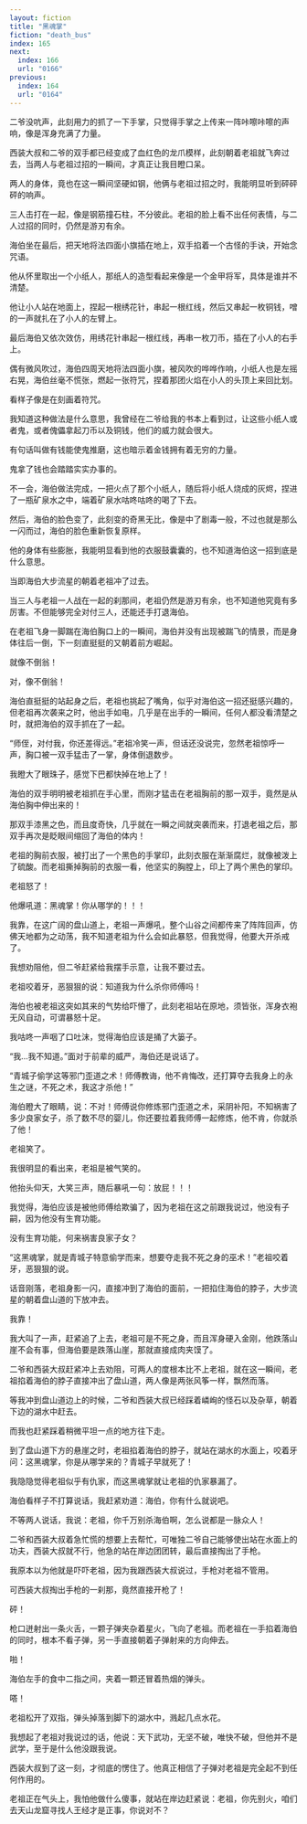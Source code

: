 ```yaml
---
layout: fiction
title: "黑魂掌"
fiction: "death_bus"
index: 165
next:
  index: 166
  url: "0166"
previous:
  index: 164
  url: "0164"
---
```

二爷没吭声，此刻用力的抓了一下手掌，只觉得手掌之上传来一阵咔嚓咔嚓的声响，像是浑身充满了力量。

西装大叔和二爷的双手都已经变成了血红色的龙爪模样，此刻朝着老祖就飞奔过去，当两人与老祖过招的一瞬间，才真正让我目瞪口呆。

两人的身体，竟也在这一瞬间坚硬如钢，他俩与老祖过招之时，我能明显听到砰砰砰的响声。

三人击打在一起，像是钢筋撞石柱，不分彼此。老祖的脸上看不出任何表情，与二人过招的同时，仍然是游刃有余。

海伯坐在最后，把天地将法四面小旗插在地上，双手掐着一个古怪的手诀，开始念咒语。

他从怀里取出一个小纸人，那纸人的造型看起来像是一个金甲将军，具体是谁并不清楚。

他让小人站在地面上，捏起一根绣花针，串起一根红线，然后又串起一枚铜钱，噌的一声就扎在了小人的左臂上。

最后海伯又依次效仿，用绣花针串起一根红线，再串一枚刀币，插在了小人的右手上。

偶有微风吹过，海伯四周天地将法四面小旗，被风吹的哗哗作响，小纸人也是左摇右晃，海伯丝毫不慌张，燃起一张符咒，捏着那团火焰在小人的头顶上来回比划。

看样子像是在刻画着符咒。

我知道这种做法是什么意思，我曾经在二爷给我的书本上看到过，让这些小纸人或者鬼，或者傀儡拿起刀币以及铜钱，他们的威力就会很大。

有句话叫做有钱能使鬼推磨，这也暗示着金钱拥有着无穷的力量。

鬼拿了钱也会踏踏实实办事的。

不一会，海伯做法完成，一把火点了那个小纸人，随后将小纸人烧成的灰烬，捏进了一瓶矿泉水之中，端着矿泉水咕咚咕咚的喝了下去。

然后，海伯的脸色变了，此刻变的奇黑无比，像是中了剧毒一般，不过也就是那么一闪而过，海伯的脸色重新恢复原样。

他的身体有些膨胀，我能明显看到他的衣服鼓囊囊的，也不知道海伯这一招到底是什么意思。

当即海伯大步流星的朝着老祖冲了过去。

当三人与老祖一人战在一起的刹那间，老祖仍然是游刃有余，也不知道他究竟有多厉害。不但能够完全对付三人，还能还手打退海伯。

在老祖飞身一脚踹在海伯胸口上的一瞬间，海伯并没有出现被踹飞的情景，而是身体往后一倒，下一刻直挺挺的又朝着前方崛起。

就像不倒翁！

对，像不倒翁！

海伯直挺挺的站起身之后，老祖也挑起了嘴角，似乎对海伯这一招还挺感兴趣的，但老祖再次袭来之时，他出手如电，几乎是在出手的一瞬间，任何人都没看清楚之时，就把海伯的双手抓在了一起。

“师侄，对付我，你还差得远。”老祖冷笑一声，但话还没说完，忽然老祖惊呼一声，胸口被一双手猛击了一掌，身体倒退数步。

我瞪大了眼珠子，感觉下巴都快掉在地上了！

海伯的双手明明被老祖抓在手心里，而刚才猛击在老祖胸前的那一双手，竟然是从海伯胸中伸出来的！

那双手漆黑之色，而且度奇快，几乎就在一瞬之间就突袭而来，打退老祖之后，那双手再次是眨眼间缩回了海伯的体内！

老祖的胸前衣服，被打出了一个黑色的手掌印，此刻衣服在渐渐腐烂，就像被泼上了硫酸。而老祖撕掉胸前的衣服一看，他坚实的胸膛上，印上了两个黑色的掌印。

老祖怒了！

他爆吼道：黑魂掌！你从哪学的！！！

我靠，在这广阔的盘山道上，老祖一声爆吼，整个山谷之间都传来了阵阵回声，仿佛天地都为之动荡，我不知道老祖为什么会如此暴怒，但我觉得，他要大开杀戒了。

我想劝阻他，但二爷赶紧给我摆手示意，让我不要过去。

老祖咬着牙，恶狠狠的说：知道我为什么杀你师傅吗！

海伯也被老祖这突如其来的气势给吓懵了，此刻老祖站在原地，须皆张，浑身衣袍无风自动，可谓暴怒十足。

我咕咚一声咽了口吐沫，觉得海伯应该是捅了大篓子。

“我...我不知道。”面对于前辈的威严，海伯还是说话了。

“青城子偷学这等邪门歪道之术！师傅教诲，他不肯悔改，还打算夺去我身上的永生之谜，不死之术，我这才杀他！”

海伯瞪大了眼睛，说：不对！师傅说你修炼邪门歪道之术，采阴补阳，不知祸害了多少良家女子，杀了数不尽的婴儿，你还要拉着我师傅一起修炼，他不肯，你就杀了他！

老祖笑了。

我很明显的看出来，老祖是被气笑的。

他抬头仰天，大笑三声，随后暴吼一句：放屁！！！

我觉得，海伯应该是被他师傅给欺骗了，因为老祖在这之前跟我说过，他没有子嗣，因为他没有生育功能。

没有生育功能，何来祸害良家子女？

“这黑魂掌，就是青城子特意偷学而来，想要夺走我不死之身的巫术！”老祖咬着牙，恶狠狠的说。

话音刚落，老祖身影一闪，直接冲到了海伯的面前，一把掐住海伯的脖子，大步流星的朝着盘山道的下放冲去。

我靠！

我大叫了一声，赶紧追了上去，老祖可是不死之身，而且浑身硬入金刚，他跌落山崖不会有事，但海伯要是跌落山崖，那就直接成肉夹馍了。

二爷和西装大叔赶紧冲上去劝阻，可两人的度根本比不上老祖，就在这一瞬间，老祖掐着海伯的脖子直接冲出了盘山道，两人像是两张风筝一样，飘然而落。

等我冲到盘山道边上的时候，二爷和西装大叔已经踩着嶙峋的怪石以及杂草，朝着下边的湖水中赶去。

而我也赶紧踩着稍微平坦一点的地方往下走。

到了盘山道下方的悬崖之时，老祖掐着海伯的脖子，就站在湖水的水面上，咬着牙问：这黑魂掌，你是从哪学来的？青城子早就死了！

我隐隐觉得老祖似乎有仇家，而这黑魂掌就让老祖的仇家暴漏了。

海伯看样子不打算说话，我赶紧劝道：海伯，你有什么就说吧。

不等两人说话，我说：老祖，你千万别杀海伯啊，怎么说都是一脉众人！

二爷和西装大叔着急忙慌的想要上去帮忙，可唯独二爷自己能够使出站在水面上的功夫，西装大叔就不行，他急的站在岸边团团转，最后直接掏出了手枪。

我原本以为他就是吓吓老祖，因为我跟西装大叔说过，手枪对老祖不管用。

可西装大叔掏出手枪的一刹那，竟然直接开枪了！

砰！

枪口迸射出一条火舌，一颗子弹夹杂着星火，飞向了老祖。而老祖在一手掐着海伯的同时，根本不看子弹，另一手直接朝着子弹射来的方向伸去。

啪！

海伯左手的食中二指之间，夹着一颗还冒着热烟的弹头。

嗒！

老祖松开了双指，弹头掉落到脚下的湖水中，溅起几点水花。

我想起了老祖对我说过的话，他说：天下武功，无坚不破，唯快不破，但他并不是武学，至于是什么他没跟我说。

西装大叔到了这一刻，才彻底的愣住了。他真正相信了子弹对老祖是完全起不到任何作用的。

老祖正在气头上，我怕他做什么傻事，就站在岸边赶紧说：老祖，你先别火，咱们去天山龙窟寻找人王经才是正事，你说对不？